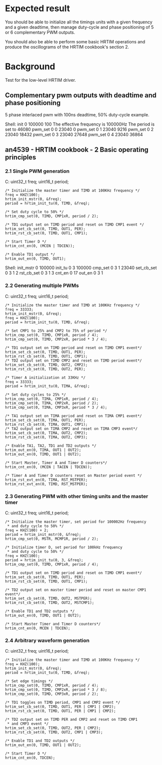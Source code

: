 Expected result
===============
You should be able to initialize all the timings units with a given
frequency and a given deadtime, then manage duty-cycle and phase
positioning of 5 or 6 complementary PWM outputs.

You should also be able to perform some basic HRTIM operations and
produce the oscillograms of the HRTIM cookbook's section 2.

Background
==========
Test for the low-level HRTIM driver.

## Complementary pwm outputs with deadtime and phase positioning

5 phase interlaced pwm with 100ns deadtime, 50% duty-cycle example.

Shell:
    init 0 100000 100
   The effective frequency is 100000Hz
   The period is set to 46080
    pwm_set 0 0 23040 0
    pwm_set 0 1 23040 9216
    pwm_set 0 2 23040 18432
    pwm_set 0 3 23040 27648
    pwm_set 0 4 23040 36864

## an4539 - HRTIM cookbook - 2 Basic operating principles

### 2.1 Single PWM generation
C:
    uint32_t freq;
    uint16_t period;

    /* Initialize the master timer and TIMD at 100KHz frequency */
    freq = KHZ(100);
    hrtim_init_mstr(0, &freq);
    period = hrtim_init_tu(0, TIMD, &freq);

    /* Set duty cycle to 50% */
    hrtim_cmp_set(0, TIMD, CMP1xR, period / 2);

    /* TD1 output set on TIMD period and reset on TIMD CMP1 event */
    hrtim_set_cb_set(0, TIMD, OUT1, PER);
    hrtim_rst_cb_set(0, TIMD, OUT1, CMP1);

    /* Start Timer D */
    hrtim_cnt_en(0, (MCEN | TDCEN));

    /* Enable TD1 output */
    hrtim_out_en(0, TIMD, OUT1);

Shell:
    init_mstr 0 100000
    init_tu 0 3 100000
    cmp_set 0 3 1 23040
    set_cb_set 0 3 1 2
    rst_cb_set 0 3 1 3
    cnt_en 0 17
    out_en 0 3 1

### 2.2 Generating multiple PWMs
C:
    uint32_t freq;
    uint16_t period;

    /* Initialize the master timer and TIMD at 100KHz frequency */
    freq = 33333;
    hrtim_init_mstr(0, &freq);
    freq = KHZ(100);
    period = hrtim_init_tu(0, TIMD, &freq);

    /* Set CMP1 to 25% and CMP2 to 75% of period */
    hrtim_cmp_set(0, TIMD, CMP1xR, period / 4);
    hrtim_cmp_set(0, TIMD, CMP2xR, period * 3 / 4);

    /* TD1 output set on TIMD period and reset on TIMD CMP1 event*/
    hrtim_set_cb_set(0, TIMD, OUT1, PER);
    hrtim_rst_cb_set(0, TIMD, OUT1, CMP1);
    /* TD2 output set on TIMD CMP2 and reset on TIMD period event*/
    hrtim_set_cb_set(0, TIMD, OUT2, CMP2);
    hrtim_rst_cb_set(0, TIMD, OUT2, PER);

    /* Timer A initialization at 33KHz */
    freq = 33333;
    period = hrtim_init_tu(0, TIMA, &freq);

    /* Set duty cycles to 25% */
    hrtim_cmp_set(0, TIMA, CMP1xR, period / 4);
    hrtim_cmp_set(0, TIMA, CMP2xR, period / 2);
    hrtim_cmp_set(0, TIMA, CMP3xR, period * 3 / 4);

    /* TA1 output set on TIMA period and reset on TIMA CMP1 event*/
    hrtim_set_cb_set(0, TIMA, OUT1, PER);
    hrtim_rst_cb_set(0, TIMA, OUT1, CMP1);
    /* TA2 output set on TIMA CMP2 and reset on TIMA CMP3 event*/
    hrtim_set_cb_set(0, TIMA, OUT2, CMP2);
    hrtim_rst_cb_set(0, TIMA, OUT2, CMP3);

    /* Enable TA1, TA2, TD1 and TD2 outputs */
    hrtim_out_en(0, TIMA, OUT1 | OUT2);
    hrtim_out_en(0, TIMD, OUT1 | OUT2);

    /* Start Master, Timer A and Timer D counters*/
    hrtim_cnt_en(0, (MCEN | TACEN | TDCEN));

    /* Timer A and Timer D counters reset on Master period event */
    hrtim_rst_evt_en(0, TIMA, RST_MSTPER);
    hrtim_rst_evt_en(0, TIMD, RST_MSTPER);


### 2.3 Generating PWM with other timing units and the master timer
C:
    uint32_t freq;
    uint16_t period;

    /* Initialize the master timer, set period for 100002Hz frequency
     * and duty cycle to 50% */
    freq = KHZ(100) + 2;
    period = hrtim_init_mstr(0, &freq);
    hrtim_cmp_set(0, MSTR, MCMP1R, period / 2);

    /* Initialize timer D, set period for 100kHz frequency
     * and duty cycle to 50% */
    freq = KHZ(100);
    period = hrtim_init_tu(0, 3, &freq);
    hrtim_cmp_set(0, TIMD, CMP1xR, period / 4);

    /* TD1 output set on TIMD period and reset on TIMD CMP1 event*/
    hrtim_set_cb_set(0, TIMD, OUT1, PER);
    hrtim_rst_cb_set(0, TIMD, OUT1, CMP1);

    /* TD2 output set on master timer period and reset on master CMP1 event*/
    hrtim_set_cb_set(0, TIMD, OUT2, MSTPER);
    hrtim_rst_cb_set(0, TIMD, OUT2, MSTCMP1);

    /* Enable TD1 and TD2 outputs */
    hrtim_out_en(0, TIMD, OUT1 | OUT2);

    /* Start Master Timer and Timer D counters*/
    hrtim_cnt_en(0, MCEN | TDCEN);

### 2.4 Arbitrary waveform generation
C:
    uint32_t freq;
    uint16_t period;

    /* Initialize the master timer and TIMD at 100KHz frequency */
    freq = KHZ(100);
    hrtim_init_mstr(0, &freq);
    period = hrtim_init_tu(0, TIMD, &freq);

    /* Set edge timings */
    hrtim_cmp_set(0, TIMD, CMP1xR, period / 4);
    hrtim_cmp_set(0, TIMD, CMP2xR, period * 3 / 8);
    hrtim_cmp_set(0, TIMD, CMP3xR, period / 2);

    /* TD1 toggles on TIMD period, CMP1 and CMP2 event */
    hrtim_set_cb_set(0, TIMD, OUT1, PER | CMP1 | CMP2);
    hrtim_rst_cb_set(0, TIMD, OUT1, PER | CMP1 | CMP2);

    /* TD2 output set on TIMD PER and CMP2 and reset on TIMD CMP1
     * and CMP3 event */
    hrtim_set_cb_set(0, TIMD, OUT2, PER | CMP2);
    hrtim_rst_cb_set(0, TIMD, OUT2, CMP1 | CMP3);

    /* Enable TD1 and TD2 outputs */
    hrtim_out_en(0, TIMD, OUT1 | OUT2);

    /* Start Timer D */
    hrtim_cnt_en(0, TDCEN);

